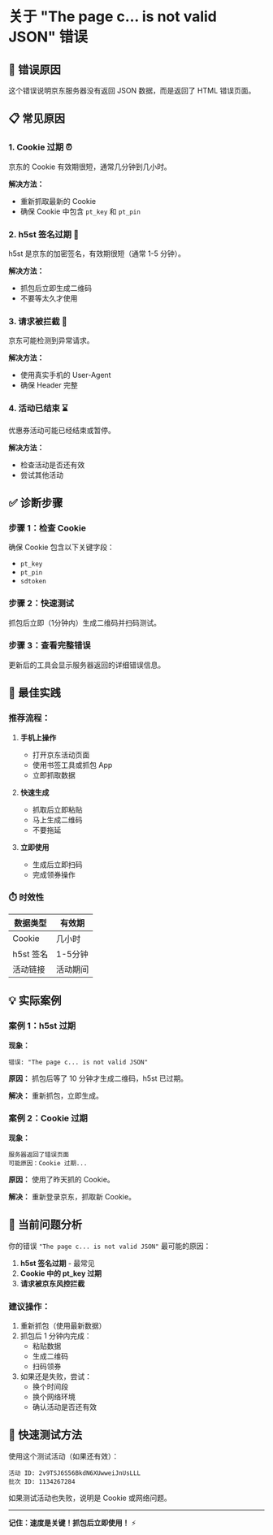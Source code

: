 # 关于 "The page c... is not valid JSON" 错误

## 🐛 错误原因

这个错误说明京东服务器没有返回 JSON 数据，而是返回了 HTML 错误页面。

## 📋 常见原因

### 1. Cookie 过期 ⏰
京东的 Cookie 有效期很短，通常几分钟到几小时。

**解决方法：**
- 重新抓取最新的 Cookie
- 确保 Cookie 中包含 `pt_key` 和 `pt_pin`

### 2. h5st 签名过期 🔐
h5st 是京东的加密签名，有效期很短（通常 1-5 分钟）。

**解决方法：**
- 抓包后立即生成二维码
- 不要等太久才使用

### 3. 请求被拦截 🚫
京东可能检测到异常请求。

**解决方法：**
- 使用真实手机的 User-Agent
- 确保 Header 完整

### 4. 活动已结束 ⌛
优惠券活动可能已经结束或暂停。

**解决方法：**
- 检查活动是否还有效
- 尝试其他活动

## ✅ 诊断步骤

### 步骤 1：检查 Cookie
确保 Cookie 包含以下关键字段：
- `pt_key`
- `pt_pin`
- `sdtoken`

### 步骤 2：快速测试
抓包后立即（1分钟内）生成二维码并扫码测试。

### 步骤 3：查看完整错误
更新后的工具会显示服务器返回的详细错误信息。

## 🔧 最佳实践

### 推荐流程：

1. **手机上操作**
   - 打开京东活动页面
   - 使用书签工具或抓包 App
   - 立即抓取数据

2. **快速生成**
   - 抓取后立即粘贴
   - 马上生成二维码
   - 不要拖延

3. **立即使用**
   - 生成后立即扫码
   - 完成领券操作

### ⏱️ 时效性

| 数据类型 | 有效期 |
|---------|--------|
| Cookie | 几小时 |
| h5st 签名 | 1-5分钟 |
| 活动链接 | 活动期间 |

## 💡 实际案例

### 案例 1：h5st 过期

**现象：**
```
错误: "The page c... is not valid JSON"
```

**原因：**
抓包后等了 10 分钟才生成二维码，h5st 已过期。

**解决：**
重新抓包，立即生成。

### 案例 2：Cookie 过期

**现象：**
```
服务器返回了错误页面
可能原因：Cookie 过期...
```

**原因：**
使用了昨天抓的 Cookie。

**解决：**
重新登录京东，抓取新 Cookie。

## 🎯 当前问题分析

你的错误 `"The page c... is not valid JSON"` 最可能的原因：

1. **h5st 签名过期** - 最常见
2. **Cookie 中的 pt_key 过期**
3. **请求被京东风控拦截**

### 建议操作：

1. 重新抓包（使用最新数据）
2. 抓包后 1 分钟内完成：
   - 粘贴数据
   - 生成二维码
   - 扫码领券
3. 如果还是失败，尝试：
   - 换个时间段
   - 换个网络环境
   - 确认活动是否还有效

## 📱 快速测试方法

使用这个测试活动（如果还有效）：
```
活动 ID: 2v9TSJ6S56BkdN6XUwweiJnUsLLL
批次 ID: 1134267284
```

如果测试活动也失败，说明是 Cookie 或网络问题。

---

**记住：速度是关键！抓包后立即使用！** ⚡
